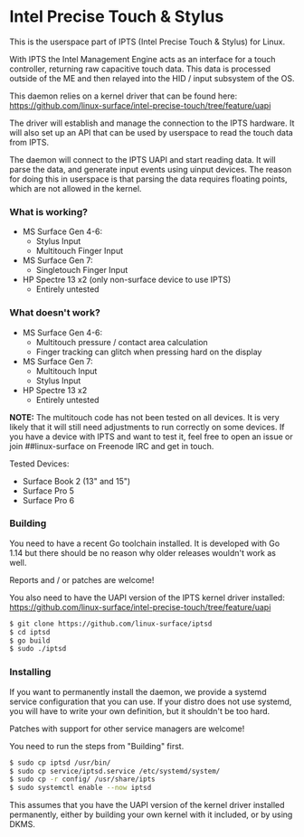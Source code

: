 # Intel Precise Touch & Stylus

This is the userspace part of IPTS (Intel Precise Touch & Stylus) for Linux.

With IPTS the Intel Management Engine acts as an interface for a touch
controller, returning raw capacitive touch data. This data is processed
outside of the ME and then relayed into the HID / input subsystem of the OS.

This daemon relies on a kernel driver that can be found here: 
https://github.com/linux-surface/intel-precise-touch/tree/feature/uapi

The driver will establish and manage the connection to the IPTS hardware. It
will also set up an API that can be used by userspace to read the touch data
from IPTS.

The daemon will connect to the IPTS UAPI and start reading data. It will
parse the data, and generate input events using uinput devices. The reason for
doing this in userspace is that parsing the data requires floating points,
which are not allowed in the kernel.

### What is working?
 * MS Surface Gen 4-6:
   * Stylus Input
   * Multitouch Finger Input
 * MS Surface Gen 7:
   * Singletouch Finger Input
 * HP Spectre 13 x2 (only non-surface device to use IPTS)
   * Entirely untested

### What doesn't work?
 * MS Surface Gen 4-6:
   * Multitouch pressure / contact area calculation
   * Finger tracking can glitch when pressing hard on the display
 * MS Surface Gen 7:
   * Multitouch Input
   * Stylus Input
 * HP Spectre 13 x2
   * Entirely untested

**NOTE:** The multitouch code has not been tested on all devices. It is
very likely that it will still need adjustments to run correctly on some
devices. If you have a device with IPTS and want to test it, feel free to
open an issue or join ##linux-surface on Freenode IRC and get in touch.

Tested Devices:
 * Surface Book 2 (13" and 15")
 * Surface Pro 5
 * Surface Pro 6

### Building
You need to have a recent Go toolchain installed. It is developed with Go
1.14 but there should be no reason why older releases wouldn't work as well.

Reports and / or patches are welcome!

You also need to have the UAPI version of the IPTS kernel driver installed:
https://github.com/linux-surface/intel-precise-touch/tree/feature/uapi

```bash
$ git clone https://github.com/linux-surface/iptsd
$ cd iptsd
$ go build
$ sudo ./iptsd
```

### Installing
If you want to permanently install the daemon, we provide a systemd service
configuration that you can use. If your distro does not use systemd, you will
have to write your own definition, but it shouldn't be too hard.

Patches with support for other service managers are welcome!

You need to run the steps from "Building" first.

```bash
$ sudo cp iptsd /usr/bin/
$ sudo cp service/iptsd.service /etc/systemd/system/
$ sudo cp -r config/ /usr/share/ipts
$ sudo systemctl enable --now iptsd
```

This assumes that you have the UAPI version of the kernel driver installed
permanently, either by building your own kernel with it included, or by using
DKMS.
